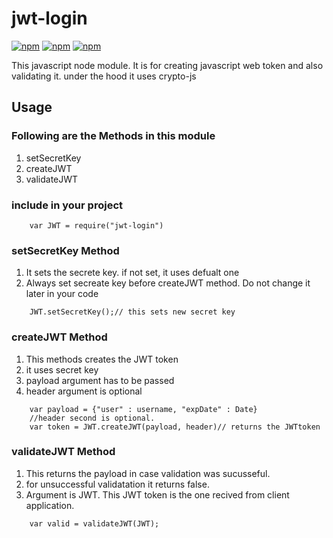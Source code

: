 # jwt-login

[![npm](https://img.shields.io/npm/v/npm.svg)](https://www.npmjs.com/package/jwt-login)
[![npm](https://img.shields.io/npm/dt/express.svg)]([![npm](https://img.shields.io/npm/v/npm.svg)](https://www.npmjs.com/package/jwt-login))
[![npm](https://img.shields.io/npm/l/express.svg)]([![npm](https://img.shields.io/npm/dt/express.svg)]([![npm](https://img.shields.io/npm/v/npm.svg)](https://www.npmjs.com/package/jwt-login)))



This javascript node module. It is for creating javascript web token and also validating it.
under the hood it uses crypto-js 
## Usage

### Following are the Methods in this module
1. setSecretKey
2. createJWT
3. validateJWT


### include in your project
```
    var JWT = require("jwt-login")
```

### setSecretKey Method
1. It sets the secrete key. if not set, it uses defualt one
2. Always set secreate key before createJWT method. Do not change it later in your code

```
    JWT.setSecretKey();// this sets new secret key 
```

### createJWT Method
1. This methods creates the JWT token
2. it uses secret key 
3. payload argument has to be passed
4. header argument is optional

```
    var payload = {"user" : username, "expDate" : Date}
    //header second is optional.
    var token = JWT.createJWT(payload, header)// returns the JWTtoken
```

### validateJWT Method
1. This returns the payload in case validation was sucusseful.
2. for unsuccessful validatation it returns false.
3. Argument is JWT. This JWT token is the one recived from client application.
```
    var valid = validateJWT(JWT);
    
```
